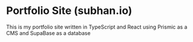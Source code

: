 # Portfolio Site (subhan.io)

This is my portfolio site written in TypeScript and React using Prismic as a CMS and SupaBase as a database


